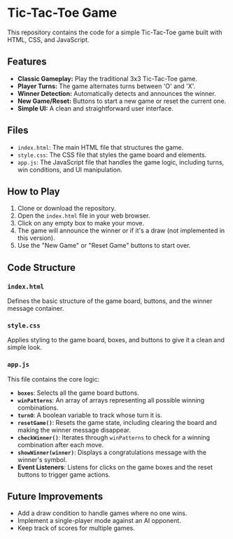 # Tic-Tac-Toe Game

This repository contains the code for a simple Tic-Tac-Toe game built with HTML, CSS, and JavaScript.

## Features

- **Classic Gameplay:** Play the traditional 3x3 Tic-Tac-Toe game.
- **Player Turns:** The game alternates turns between 'O' and 'X'.
- **Winner Detection:** Automatically detects and announces the winner.
- **New Game/Reset:** Buttons to start a new game or reset the current one.
- **Simple UI:** A clean and straightforward user interface.

## Files

- `index.html`: The main HTML file that structures the game.
- `style.css`: The CSS file that styles the game board and elements.
- `app.js`: The JavaScript file that handles the game logic, including turns, win conditions, and UI manipulation.

## How to Play

1. Clone or download the repository.
2. Open the `index.html` file in your web browser.
3. Click on any empty box to make your move.
4. The game will announce the winner or if it's a draw (not implemented in this version).
5. Use the "New Game" or "Reset Game" buttons to start over.

## Code Structure

### `index.html`
Defines the basic structure of the game board, buttons, and the winner message container.

### `style.css`
Applies styling to the game board, boxes, and buttons to give it a clean and simple look.

### `app.js`
This file contains the core logic:
- **`boxes`**: Selects all the game board buttons.
- **`winPatterns`**: An array of arrays representing all possible winning combinations.
- **`turnO`**: A boolean variable to track whose turn it is.
- **`resetGame()`**: Resets the game state, including clearing the board and making the winner message disappear.
- **`checkWinner()`**: Iterates through `winPatterns` to check for a winning combination after each move.
- **`showWinner(winner)`**: Displays a congratulations message with the winner's symbol.
- **Event Listeners**: Listens for clicks on the game boxes and the reset buttons to trigger game actions.

## Future Improvements

- Add a draw condition to handle games where no one wins.
- Implement a single-player mode against an AI opponent.
- Keep track of scores for multiple games.
